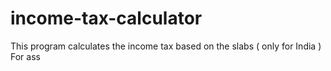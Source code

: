 # income-tax-calculator
This program calculates the income tax based on the slabs ( only for India )
For ass
